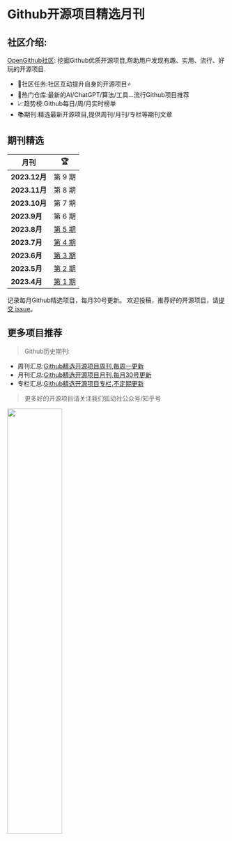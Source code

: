 # Github开源项目精选月刊


## 社区介绍:

[OpenGithub社区](http://open.itc.cn/): 挖掘Github优质开源项目,帮助用户发现有趣、实用、流行、好玩的开源项目.

- 🤝社区任务:社区互动提升自身的开源项目⭐
- 🌋热门仓库:最新的AI/ChatGPT/算法/工具...流行Github项目推荐
- 📈趋势榜:Github每日/周/月实时榜单
- 📚期刊:精选最新开源项目,提供周刊/月刊/专栏等期刊文章

## 期刊精选

| 月刊           | 🏆                      |
|--------------|-------------------------| 
| **2023.12月** | 第 9 期                   |
| **2023.11月** | 第 8 期                   |
| **2023.10月** | 第 7 期                   |
| **2023.9月**  | 第 6 期                   |
| **2023.8月**  | [第 5 期](docs/2023.8.md) |
| **2023.7月**  | [第 4 期](docs/2023.7.md) |
| **2023.6月**  | [第 3 期](docs/2023.6.md) |
| **2023.5月**  | [第 2 期](docs/2023.5.md) |
| **2023.4月**  | [第 1 期](docs/2023.4.md) |

记录每月Github精选项目，每月30号更新。
欢迎投稿，推荐好的开源项目，请[提交 issue](https://github.com/OpenGithubs/monthly/issues)。

## 更多项目推荐

> Github历史期刊:

- 周刊汇总:[Github精选开源项目周刊,每周一更新](https://github.com/OpenGithubs/weekly)
- 月刊汇总:[Github精选开源项目月刊,每月30号更新](https://github.com/OpenGithubs/monthly)
- 专栏汇总:[Github精选开源项目专栏,不定期更新](https://github.com/OpenGithubs/selectedColumn)


> 更多好的开源项目请关注我们狐动社公众号/知乎号

<image src="http://photocdn.tv.sohu.com/img/q_mini/20230525/pic_org_ed11340c-cba7-4072-942a-69a9ec0bc251.png" style="width:50%">

